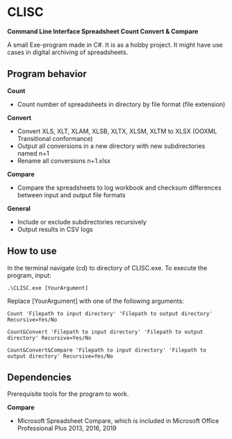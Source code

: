 # CLISC
**Command Line Interface Spreadsheet Count Convert & Compare**

A small Exe-program made in C#. It is as a hobby project. It might have use cases in digital archiving of spreadsheets.

## Program behavior
**Count**
* Count number of spreadsheets in directory by file format (file extension)

**Convert**
* Convert XLS, XLT, XLAM, XLSB, XLTX, XLSM, XLTM to XLSX (OOXML Transitional conformance)
* Output all conversions in a new directory with new subdirectories named n+1
* Rename all conversions n+1.xlsx

**Compare**
* Compare the spreadsheets to log workbook and checksum differences between input and output file formats

**General**
* Include or exclude subdirectories recursively
* Output results in CSV logs

## How to use
In the terminal navigate (cd) to directory of CLISC.exe. To execute the program, input:

```
.\CLISC.exe [YourArgument]
```

Replace [YourArgument] with one of the following arguments:

```
Count 'Filepath to input directory' 'Filepath to output directory' Recursive=Yes/No
```
```
Count&Convert 'Filepath to input directory' 'Filepath to output directory' Recursive=Yes/No
```
```
Count&Convert&Compare 'Filepath to input directory' 'Filepath to output directory' Recursive=Yes/No
```

## Dependencies
Prerequisite tools for the program to work.

**Compare**
* Microsoft Spreadsheet Compare, which is included in Microsoft Office Professional Plus 2013, 2016, 2019
